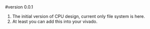 #version 0.0.1
1. The initial version of CPU design, current only file system is here.
2. At least you can add this into your vivado.